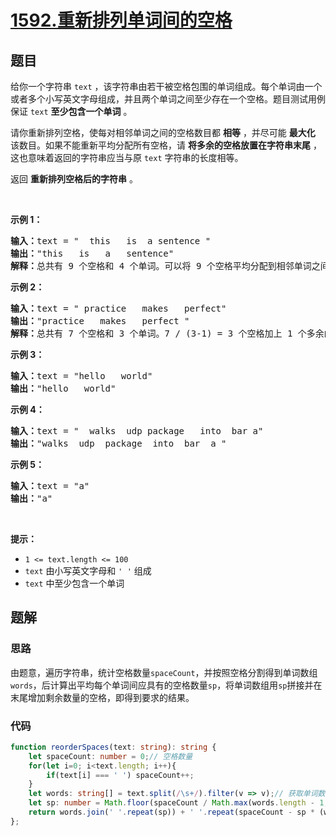 # [1592.重新排列单词间的空格](https://leetcode.cn/problems/rearrange-spaces-between-words)

## 题目
<p>给你一个字符串 <code>text</code> ，该字符串由若干被空格包围的单词组成。每个单词由一个或者多个小写英文字母组成，并且两个单词之间至少存在一个空格。题目测试用例保证 <code>text</code> <strong>至少包含一个单词</strong> 。</p>

<p>请你重新排列空格，使每对相邻单词之间的空格数目都 <strong>相等</strong> ，并尽可能 <strong>最大化</strong> 该数目。如果不能重新平均分配所有空格，请 <strong>将多余的空格放置在字符串末尾</strong> ，这也意味着返回的字符串应当与原 <code>text</code> 字符串的长度相等。</p>

<p>返回 <strong>重新排列空格后的字符串</strong> 。</p>

<p>&nbsp;</p>

<p><strong>示例 1：</strong></p>

<pre><strong>输入：</strong>text = &quot;  this   is  a sentence &quot;
<strong>输出：</strong>&quot;this   is   a   sentence&quot;
<strong>解释：</strong>总共有 9 个空格和 4 个单词。可以将 9 个空格平均分配到相邻单词之间，相邻单词间空格数为：9 / (4-1) = 3 个。
</pre>

<p><strong>示例 2：</strong></p>

<pre><strong>输入：</strong>text = &quot; practice   makes   perfect&quot;
<strong>输出：</strong>&quot;practice   makes   perfect &quot;
<strong>解释：</strong>总共有 7 个空格和 3 个单词。7 / (3-1) = 3 个空格加上 1 个多余的空格。多余的空格需要放在字符串的末尾。
</pre>

<p><strong>示例 3：</strong></p>

<pre><strong>输入：</strong>text = &quot;hello   world&quot;
<strong>输出：</strong>&quot;hello   world&quot;
</pre>

<p><strong>示例 4：</strong></p>

<pre><strong>输入：</strong>text = &quot;  walks  udp package   into  bar a&quot;
<strong>输出：</strong>&quot;walks  udp  package  into  bar  a &quot;
</pre>

<p><strong>示例 5：</strong></p>

<pre><strong>输入：</strong>text = &quot;a&quot;
<strong>输出：</strong>&quot;a&quot;
</pre>

<p>&nbsp;</p>

<p><strong>提示：</strong></p>

<ul>
  <li><code>1 &lt;= text.length &lt;= 100</code></li>
  <li><code>text</code> 由小写英文字母和 <code>&#39; &#39;</code> 组成</li>
  <li><code>text</code> 中至少包含一个单词</li>
</ul>


## 题解
### 思路
由题意，遍历字符串，统计空格数量`spaceCount`，并按照空格分割得到单词数组`words`，后计算出平均每个单词间应具有的空格数量`sp`，将单词数组用`sp`拼接并在末尾增加剩余数量的空格，即得到要求的结果。

### 代码
```typescript
function reorderSpaces(text: string): string {
    let spaceCount: number = 0;// 空格数量
    for(let i=0; i<text.length; i++){
        if(text[i] === ' ') spaceCount++;
    }
    let words: string[] = text.split(/\s+/).filter(v => v);// 获取单词数组
    let sp: number = Math.floor(spaceCount / Math.max(words.length - 1, 1));// 单词之间的空格数量
    return words.join(' '.repeat(sp)) + ' '.repeat(spaceCount - sp * (words.length - 1));
};
```

